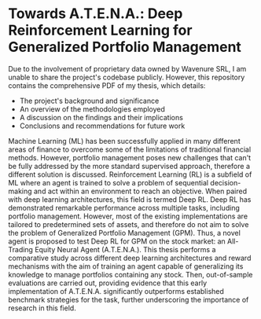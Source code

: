 # Towards A.T.E.N.A.: Deep Reinforcement Learning for Generalized Portfolio Management

Due to the involvement of proprietary data owned by Wavenure SRL, I am unable to share the project's codebase publicly. However, this repository contains the comprehensive PDF of my thesis, which details: <br>
- The project's background and significance
- An overview of the methodologies employed
- A discussion on the findings and their implications
- Conclusions and recommendations for future work

Machine Learning (ML) has been successfully applied in many different areas of finance to overcome some of the limitations of traditional financial methods. However, portfolio management poses new challenges that can't be fully addressed by the more standard supervised approach, therefore a different solution is discussed. Reinforcement Learning (RL) is a subfield of ML where an agent is trained to solve a problem of sequential decision-making and act within an environment to reach an objective. When paired with deep learning architectures, this field is termed Deep RL. Deep RL has demonstrated remarkable performance across multiple tasks, including portfolio management. However, most of the existing implementations are tailored to predetermined sets of assets, and therefore do not aim to solve the problem of Generalized Portfolio Management (GPM). Thus, a novel agent is proposed to test Deep RL for GPM on the stock market: an All-Trading Equity Neural Agent (A.T.E.N.A.). This thesis performs a comparative study across different deep learning architectures and reward mechanisms with the aim of training an agent capable of generalizing its knowledge to manage portfolios containing any stock. Then, out-of-sample evaluations are carried out, providing evidence that this early implementation of A.T.E.N.A. significantly outperforms established benchmark strategies for the task, further underscoring the importance of research in this field. <br>

